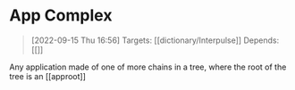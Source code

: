 
# App Complex

> [2022-09-15 Thu 16:56] 
> Targets: [[dictionary/Interpulse]] 
> Depends: [[]]

Any application made of one of more chains in a tree, where the root of the tree is an [[approot]]
